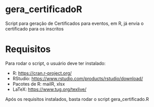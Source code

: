 # gera_certificadoR
Script para geração de Certificados para eventos, em R, já envia o certificado para os inscritos


# Requisitos
  Para rodar o script, o usuário deve ter instalado:
  
  * R: https://cran.r-project.org/
  * RStudio: https://www.rstudio.com/products/rstudio/download/
  * Pacotes de R: mailR, xlsx
  * LaTeX: https://www.tug.org/texlive/
  
  
  Após os requisitos instalados, basta rodar o script gera_certificado.R
  
  
  